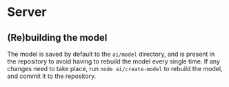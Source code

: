 # Server

## (Re)building the model

The model is saved by default to the `ai/model` directory, and is present in the repository to avoid having to rebuild the model every single time. If any changes need to take place, run `node ai/create-model` to rebuild the model, and commit it to the repository.
